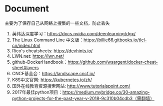 # Document
主要为了保存自己从网络上搜集的一些文档，防止丢失
1. 英伟达深度学习：https://docs.nvidia.com/deeplearning/dgx/
2. The Linux Command Line 中文版：https://billie66.gitbooks.io/tlcl-cn/index.html
3. Rico's cheatsheets: https://devhints.io/
4. LWN.net: https://lwn.net/
5. github-DockerHandbook：https://github.com/wsargent/docker-cheat-sheet#layers
6. CNCF基金会：https://landscape.cncf.io/
7. K8S中文官网: https://kubernetes.io/zh/
8. 国外在线教育资源搜索网站: http://www.tutorialspoint.com/
9. 2017年最佳python项目：https://medium.mybridge.co/30-amazing-python-projects-for-the-past-year-v-2018-9c310b04cdb3（需翻墙）
